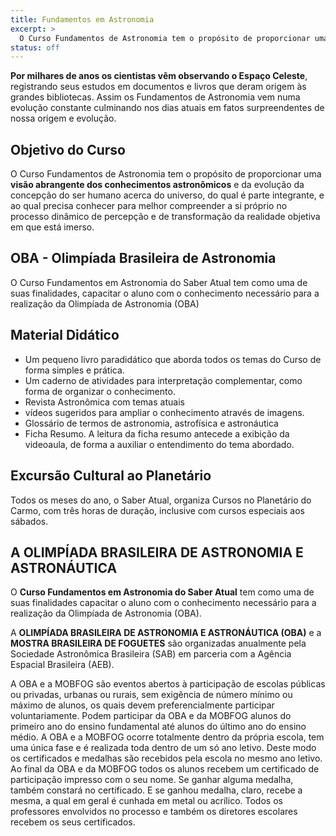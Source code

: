```yaml
---
title: Fundamentos em Astronomia
excerpt: >
  O Curso Fundamentos de Astronomia tem o propósito de proporcionar uma visão abrangente dos conhecimentos astronômicos e da evolução da concepção do ser humano acerca do universo, do qual é parte integrante, e ao qual precisa conhecer...
status: off
---
```


**Por milhares de anos os cientistas vêm observando o Espaço Celeste**, registrando seus estudos em documentos e livros que deram origem às grandes bibliotecas. Assim os Fundamentos de Astronomia vem numa evolução constante culminando nos dias atuais em fatos surpreendentes de nossa origem e evolução.

## Objetivo do Curso

O Curso Fundamentos de Astronomia tem o propósito de proporcionar uma **visão abrangente dos conhecimentos astronômicos** e da evolução da concepção do ser humano acerca do universo, do qual é parte integrante, e ao qual precisa conhecer para melhor compreender a si próprio no processo dinâmico de percepção e de transformação da realidade objetiva em que está imerso.

## OBA - Olimpíada Brasileira de Astronomia

O Curso Fundamentos em Astronomia do Saber Atual tem como uma de suas finalidades, capacitar o aluno com o conhecimento necessário para a realização da Olimpíada de Astronomia (OBA)

## Material Didático

- Um pequeno livro paradidático que aborda todos os temas do Curso de forma simples e prática.
- Um caderno de atividades para interpretação complementar, como forma de organizar o conhecimento.
- Revista Astronômica com temas atuais
- vídeos sugeridos para ampliar o conhecimento através de imagens.
- Glossário de termos de astronomia, astrofísica e astronáutica
- Ficha Resumo. A leitura da ficha resumo antecede a exibição da videoaula, de forma a auxiliar o entendimento do tema abordado.

## Excursão Cultural ao Planetário

Todos os meses do ano, o Saber Atual, organiza Cursos no Planetário do Carmo, com três horas de duração, inclusive com cursos especiais aos sábados.

## A OLIMPÍADA BRASILEIRA DE ASTRONOMIA E ASTRONÁUTICA

O **Curso Fundamentos em Astronomia do Saber Atual** tem como uma de suas finalidades capacitar o aluno com o conhecimento necessário para a realização da Olimpíada de Astronomia (OBA).

A **OLIMPÍADA BRASILEIRA DE ASTRONOMIA E ASTRONÁUTICA (OBA)** e a **MOSTRA BRASILEIRA DE FOGUETES** são organizadas anualmente pela Sociedade Astronômica Brasileira (SAB) em parceria com a Agência Espacial Brasileira (AEB).

A OBA e a MOBFOG são eventos abertos à participação de escolas públicas ou privadas, urbanas ou rurais, sem exigência de número mínimo ou máximo de alunos, os quais devem preferencialmente participar voluntariamente. Podem participar da OBA e da MOBFOG alunos do primeiro ano do ensino fundamental até alunos do último ano do ensino médio. A OBA e a MOBFOG ocorre totalmente dentro da própria escola, tem uma única fase e é realizada toda dentro de um só ano letivo. Deste modo os certificados e medalhas são recebidos pela escola no mesmo ano letivo. Ao final da OBA e da MOBFOG todos os alunos recebem um certificado de participação impresso com o seu nome. Se ganhar alguma medalha, também constará no certificado. E se ganhou medalha, claro, recebe a mesma, a qual em geral é cunhada em metal ou acrílico. Todos os professores envolvidos no processo e também os diretores escolares recebem os seus certificados.
